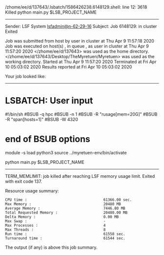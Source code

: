 /zhome/ee/d/137643/.lsbatch/1586426238.6148129.shell: line 12:  3618 Killed                  python main.py $LSB_PROJECT_NAME

------------------------------------------------------------
Sender: LSF System <lsfadmin@n-62-29-16>
Subject: Job 6148129: <NNAgent3network-50-50-50-50> in cluster <dcc> Exited

Job <NNAgent3network-50-50-50-50> was submitted from host <n-62-27-21> by user <s183905> in cluster <dcc> at Thu Apr  9 11:57:18 2020
Job was executed on host(s) <n-62-29-16>, in queue <hpc>, as user <s183905> in cluster <dcc> at Thu Apr  9 11:57:20 2020
</zhome/ee/d/137643> was used as the home directory.
</zhome/ee/d/137643/Desktop/TheMyretuen/Myretuen> was used as the working directory.
Started at Thu Apr  9 11:57:20 2020
Terminated at Fri Apr 10 05:03:02 2020
Results reported at Fri Apr 10 05:03:02 2020

Your job looked like:

------------------------------------------------------------
# LSBATCH: User input
#!/bin/sh
#BSUB -q hpc
#BSUB -n 1
#BSUB -R "rusage[mem=20G]"
#BSUB -R "span[hosts=1]"
#BSUB -W 4320
# end of BSUB options

module -s load python3
source ../myretuen-env/bin/activate

python main.py $LSB_PROJECT_NAME


------------------------------------------------------------

TERM_MEMLIMIT: job killed after reaching LSF memory usage limit.
Exited with exit code 137.

Resource usage summary:

    CPU time :                                   61366.00 sec.
    Max Memory :                                 20480 MB
    Average Memory :                             7446.80 MB
    Total Requested Memory :                     20480.00 MB
    Delta Memory :                               0.00 MB
    Max Swap :                                   -
    Max Processes :                              4
    Max Threads :                                8
    Run time :                                   61558 sec.
    Turnaround time :                            61544 sec.

The output (if any) is above this job summary.

